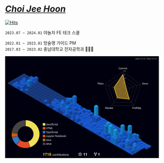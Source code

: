 # [*Choi Jee Hoon*](https://jithub.oopy.io/)
[![Hits](https://hits.seeyoufarm.com/api/count/incr/badge.svg?url=https%3A%2F%2Fdiscord.gg%2FXMJgjQa7qZ&count_bg=%23002C5F&title_bg=%23000000&icon=discord.svg&icon_color=%23FFFFFF&title=Hits&edge_flat=true)](https://discord.gg/XMJgjQa7qZ)

`2023.07 ~ 2024.01` 야놀자 FE 테크 스쿨  

`2022.01 ~ 2023.01` 방슐랭 가이드 PM  
`2017.03 ~ 2023.02` 충남대학교 전자공학과 👨🏻‍🎓  
  
![](./profile-3d-contrib/profile-night-view.svg)
